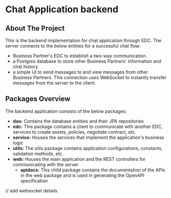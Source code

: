 # Chat Application backend

## About The Project

This is the backend implementation for chat application through EDC. The server connects to the below entities for a
successful chat flow:
- Business Partner's EDC to establish a two-way communication.
- a Postgres database to store other Business Partners' information and chat history.
- a simple UI to send messages to and view messages from other Business Partners. This connection uses WebSocket to
  instantly transfer messages from the server to the client.

## Packages Overview

The backend application consists of the below packages:
- **dao:** Contains the database entities and their JPA repositories
- **edc:** This package contains a client to communicate with another EDC, services to create assets, policies, negotiate contract, etc. 
- **service:** Houses the services that implement the application's business logic
- **utils:** The utils package contains application configurations, constants, validation methods, etc.
- **web:** Houses the main application and the REST controllers for communicating with the server
    - **apidocs:** This child package contains the documentation of the APIs in the web package and is used in generating the OpenAPI specification

// add websocket details

